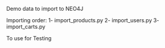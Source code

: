 Demo data to import to NEO4J

Importing order:
    1- import_products.py
    2- import_users.py
    3- import_carts.py

To use for Testing